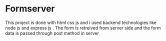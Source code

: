 # Formserver
This project is done with html css js and i used backend technologies like node js and express js . The form is retreived from server side and the form data is passed through post method in server
